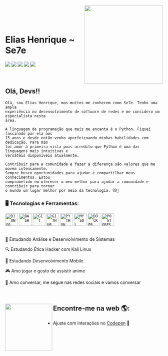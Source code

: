 <img align="right" width="250px" style="margin-top:-20px"
    src="https://cdn.discordapp.com/attachments/1016772288865112164/1131961735595696240/Design_sem_nome.png">

</br>
</br>

<div dsplay="inline-block">
    <h1 align="left">Elias Henrique ~ Se7e</h1>
  <a href="https://www.youtube.com/channel/UC_zGKomtaqTIpiqMDtYJ2Zw" target="_blank"><img src="https://img.shields.io/badge/YouTube-FF0000?style=for-the-badge&logo=youtube&logoColor=white" target="_blank"></a>
  <a href="https://www.instagram.com/eliashenriquesh" target="_blank"><img src="https://img.shields.io/badge/-Instagram-%23E4405F?style=for-the-badge&logo=instagram&logoColor=white" target="_blank"></a>
 <a href="https://discord.gg/SMHCFumDDK" target="_blank"><img src="https://img.shields.io/badge/Discord-7289DA?style=for-the-badge&logo=discord&logoColor=white" target="_blank"></a> 
  <a href = "mailto:eliashenrique.pyc@gmail.com"><img src="https://img.shields.io/badge/-Gmail-%23333?style=for-the-badge&logo=gmail&logoColor=white" target="_blank"></a>
  <a href="https://www.linkedin.com/in/elias-henrique-moreira-167381194" target="_blank"><img src="https://img.shields.io/badge/-LinkedIn-%230077B5?style=for-the-badge&logo=linkedin&logoColor=white" target="_blank"></a> 
  
</div>
</br>
</br>

## Olá, Devs!!


```
Olá, sou Elias Henrique, mas muitos me conhecem como Se7e. Tenho uma ampla 
experiência no desenvolvimento de software de redes e me considero um especialista nesta 
área.

A linguagem de programação que mais me encanta é o Python. Fiquei fascinado por ela aos 
15 anos e desde então venho aperfeiçoando minhas habilidades com dedicação. Para mim 
foi amor à primeira vista pois acredito que Python é uma das linguagens mais intuitivas e 
versáteis disponíveis atualmente.

Contribuir para a comunidade e fazer a diferença são valores que me movem intensamente. 
Sempre busco oportunidades para ajudar e compartilhar meus conhecimentos. Estou 
comprometido em oferecer o meu melhor para ajudar a comunidade e contribuir para tornar 
o mundo um lugar melhor por meio da tecnologia. 😼🔮
```

### 🖥️ Tecnologias e Ferramentas: 
<code><img width="40px" src="https://cdn.jsdelivr.net/gh/devicons/devicon/icons/django/django-plain.svg" title = "DJANGO"/></code>
<code><img width="40px" src="https://cdn.jsdelivr.net/gh/devicons/devicon/icons/bash/bash-original.svg" title = "BASH"/></code>
<code><img width="40px" src="https://cdn.jsdelivr.net/gh/devicons/devicon/icons/git/git-original.svg" title = "GIT"/></code>
<code><img width="40px" src="https://cdn.jsdelivr.net/gh/devicons/devicon/icons/github/github-original.svg" title = "GITHUB"/></code>
<code><img width="40px" src="https://cdn.jsdelivr.net/gh/devicons/devicon/icons/python/python-original.svg" title = "PYTHON"/></code>
<code><img width="40px" src="https://cdn.jsdelivr.net/gh/devicons/devicon/icons/mysql/mysql-original.svg" title = "MYSQL"/></code>
<code><img width="40px" src="https://cdn.jsdelivr.net/gh/devicons/devicon/icons/docker/docker-original.svg" title = "DOCKER"/></code>
<code><img width="40px" src="https://cdn.jsdelivr.net/gh/devicons/devicon/icons/postgresql/postgresql-original.svg" title = "POSTGRES"/></code>
</br>
</br>
<div display="inline-block">
  <p align="left">📘 Estudando Análise e Desenvolvimento de Sistemas</p>
  <p align="left">🔍 Estudando Ética Hacker com Kali Linux</p>
  <p align="left">📱 Estudando Desenvolvimento Mobile</p>
  <p align="left">🎮 Amo jogar e gosto de assistir anime</p>
  <p align="left">💛 Amo conversar, me segue nas redes sociais e vamos conversar</p>
</div>

<br>


## Encontre-me na web 🌎:<img align="left" width="150" height="150" src="https://cdn.discordapp.com/attachments/1043265063592665150/1133028857499357397/octocat-1690205519020.png?ex=66c49ada&is=66c3495a&hm=7a912a9a4e19c012d0152f2672bd25bc14048f14521b98fac6e17dc5cdf50c7e&"></a>
- Ajuste com interações no <a href="https://codepen.io/elias-henrique"> Codepen</a> 🏓



